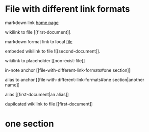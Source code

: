 # File with different link formats

markdown link [home page](https://foambubble.github.io/)

wikilink to file [[first-document]].

markdown format link to local [file](first-document.md)

embeded wikilink to file ![[second-document]].

wikilink to placeholder [[non-exist-file]]

in-note anchor [[file-with-different-link-formats#one section]]

alias to anchor [[file-with-different-link-formats#one section|another name]]

alias [[first-document|an alias]]

dupilcated wikilink to file [[first-document]]

# one section